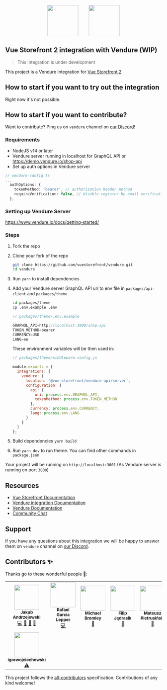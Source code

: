 <div align="center">
  <img src="https://blog.vuestorefront.io/wp-content/uploads/2020/01/1QU9F6hQlFyHsJIbsdmt6FA.png" height="100px" />
  <img src="https://www.vendure.io/logo.png" height="100px" style="margin-left: 30px;">
</div>

## Vue Storefront 2 integration with Vendure (WIP)

> This integration is under development

This project is a Vendure integration for [Vue Storefront 2](https://github.com/vuestorefront/vue-storefront/).

## How to start if you want to try out the integration

Right now it's not possible.

## How to start if you want to contribute?

Want to contribute? Ping us on `vendure` channel on [our Discord](https://discord.vuestorefront.io)!

### Requirements

- NodeJS v14 or later
- Vendure server running in localhost for GraphQL API or <https://demo.vendure.io/shop-api>
- Set up auth options in Vendure server

```ts
// vendure-config.ts
...
  authOptions: {
    tokenMethod: 'bearer', // authorization header method
    requireVerification: false, // disable register by email verification
  },
```

### Setting up Vendure Server

<https://www.vendure.io/docs/getting-started/>

### Steps

1. Fork the repo
2. Clone your fork of the repo

    ```bash
    git clone https://github.com/vuestorefront/vendure.git
    cd vendure
    ```

3. Run `yarn` to install dependencies
4. Add your Vendure server GraphQL API uri to env file in `packages/api-client` and `packages/theme`

    ```bash
    cd packages/theme
    cp .env.example .env
    ```

    ```js
    // packages/theme/.env.example

    GRAPHQL_API=http://localhost:3000/shop-api
    TOKEN_METHOD=bearer
    CURRENCY=USD
    LANG=en
    ```

    These environment variables will be then used in:

    ```js
    // packages/theme/middleware.config.js

    module.exports = {
      integrations: {
        vendure: {
          location: '@vue-storefront/vendure-api/server',
          configuration: {
            api: {
              uri: process.env.GRAPHQL_API,
              tokenMethod: process.env.TOKEN_METHOD
            },
            currency: process.env.CURRENCY,
            lang: process.env.LANG
          }
        }
      }
    };
    ```

5. Build dependencies `yarn build`
6. Run `yarn dev` to run theme. You can find other commands in `package.json`

Your project will be running on `http://localhost:3001` (As Vendure server is running on port `3000`)

## Resources

- [Vue Storefront Documentation](https://docs.vuestorefront.io/v2/)
- [Vendure integration Documentation](https://docs.vuestorefront.io/vendure)
- [Vendure Documentation](https://www.vendure.io/docs/)
- [Community Chat](https://discord.vuestorefront.io)

## Support

If you have any questions about this integration we will be happy to answer them on  `vendure` channel on [our Discord](discord.vuestorefront.io).

## Contributors ✨

Thanks go to these wonderful people 🙌:

<!-- ALL-CONTRIBUTORS-LIST:START - Do not remove or modify this section -->
<!-- prettier-ignore-start -->
<!-- markdownlint-disable -->
<table>
  <tr>
    <td align="center"><a href="https://github.com/Baroshem"><img src="https://avatars.githubusercontent.com/u/37120330?v=4?s=80" width="80px;" alt=""/><br /><sub><b>Jakub Andrzejewski</b></sub></a><br /><a href="https://github.com/vuestorefront/@vuestorefront/vendure/commits?author=Baroshem" title="Code">💻</a> <a href="#maintenance-Baroshem" title="Maintenance">🚧</a> <a href="#projectManagement-Baroshem" title="Project Management">📆</a> <a href="https://github.com/vuestorefront/@vuestorefront/vendure/commits?author=Baroshem" title="Documentation">📖</a></td>
    <td align="center"><a href="https://rafagarcialepper.com/"><img src="https://avatars.githubusercontent.com/u/73605?v=4?s=80" width="80px;" alt=""/><br /><sub><b>Rafael Garcia Lepper</b></sub></a><br /><a href="https://github.com/vuestorefront/@vuestorefront/vendure/commits?author=rglepper" title="Code">💻</a></td>
    <td align="center"><a href="http://www.michaelbromley.co.uk/"><img src="https://avatars.githubusercontent.com/u/6275952?v=4?s=80" width="80px;" alt=""/><br /><sub><b>Michael Bromley</b></sub></a><br /><a href="https://github.com/vuestorefront/@vuestorefront/vendure/pulls?q=is%3Apr+reviewed-by%3Amichaelbromley" title="Reviewed Pull Requests">👀</a></td>
    <td align="center"><a href="https://fifciuu.com/"><img src="https://avatars.githubusercontent.com/u/30155292?v=4?s=80" width="80px;" alt=""/><br /><sub><b>Filip Jędrasik</b></sub></a><br /><a href="https://github.com/vuestorefront/@vuestorefront/vendure/pulls?q=is%3Apr+reviewed-by%3AFifciu" title="Reviewed Pull Requests">👀</a></td>
    <td align="center"><a href="https://github.com/Mateuszpietrusinski"><img src="https://avatars.githubusercontent.com/u/24594740?v=4?s=80" width="80px;" alt=""/><br /><sub><b>Mateusz Pietrusiński</b></sub></a><br /><a href="https://github.com/vuestorefront/@vuestorefront/vendure/pulls?q=is%3Apr+reviewed-by%3AMateuszpietrusinski" title="Reviewed Pull Requests">👀</a></td>
  </tr>
  <tr>
    <td align="center"><a href="https://github.com/igorwojciechowski"><img src="https://avatars.githubusercontent.com/u/26794636?v=4?s=80" width="80px;" alt=""/><br /><sub><b>igorwojciechowski</b></sub></a><br /><a href="https://github.com/vuestorefront/@vuestorefront/vendure/commits?author=igorwojciechowski" title="Tests">⚠️</a></td>
  </tr>
</table>

<!-- markdownlint-restore -->
<!-- prettier-ignore-end -->

<!-- ALL-CONTRIBUTORS-LIST:END -->

This project follows the [all-contributors](https://github.com/all-contributors/all-contributors) specification. Contributions of any kind welcome!
